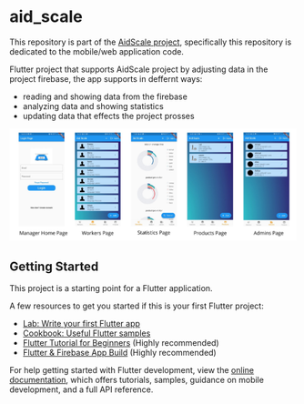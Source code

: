 # aid_scale

This repository is part of the <a href="https://github.com/Ahmad152/AidScale-Project">AidScale project</a>, specifically this repository is dedicated to the mobile/web application code.

Flutter project that supports AidScale project by adjusting data in the project firebase,
the app supports in deffernt ways:
- reading and showing data from the firebase
- analyzing data and showing statistics
- updating data that effects the project prosses

<img src="app_pics.jpg"/>

## Getting Started

This project is a starting point for a Flutter application.

A few resources to get you started if this is your first Flutter project:

- [Lab: Write your first Flutter app](https://docs.flutter.dev/get-started/codelab)
- [Cookbook: Useful Flutter samples](https://docs.flutter.dev/cookbook)
- [Flutter Tutorial for Beginners](https://www.youtube.com/playlist?list=PL4cUxeGkcC9jLYyp2Aoh6hcWuxFDX6PBJ) (Highly recommended)
- [Flutter & Firebase App Build](https://www.youtube.com/playlist?list=PL4cUxeGkcC9j--TKIdkb3ISfRbJeJYQwC) (Highly recommended)

For help getting started with Flutter development, view the
[online documentation](https://docs.flutter.dev/), which offers tutorials,
samples, guidance on mobile development, and a full API reference.
